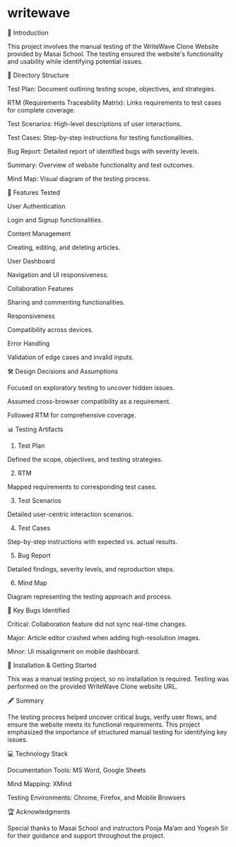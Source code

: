 # writewave
📝 Introduction


This project involves the manual testing of the WriteWave Clone Website provided by Masai School. The testing ensured the website's functionality and usability while identifying potential issues.

💁️ Directory Structure

Test Plan: Document outlining testing scope, objectives, and strategies.

RTM (Requirements Traceability Matrix): Links requirements to test cases for complete coverage.

Test Scenarios: High-level descriptions of user interactions.

Test Cases: Step-by-step instructions for testing functionalities.

Bug Report: Detailed report of identified bugs with severity levels.

Summary: Overview of website functionality and test outcomes.

Mind Map: Visual diagram of the testing process.

🎯 Features Tested

User Authentication

Login and Signup functionalities.

Content Management

Creating, editing, and deleting articles.

User Dashboard

Navigation and UI responsiveness.

Collaboration Features

Sharing and commenting functionalities.

Responsiveness

Compatibility across devices.

Error Handling

Validation of edge cases and invalid inputs.

🛠️ Design Decisions and Assumptions

Focused on exploratory testing to uncover hidden issues.

Assumed cross-browser compatibility as a requirement.

Followed RTM for comprehensive coverage.

📊 Testing Artifacts

1. Test Plan

Defined the scope, objectives, and testing strategies.

2. RTM

Mapped requirements to corresponding test cases.

3. Test Scenarios

Detailed user-centric interaction scenarios.

4. Test Cases

Step-by-step instructions with expected vs. actual results.

5. Bug Report

Detailed findings, severity levels, and reproduction steps.

6. Mind Map

Diagram representing the testing approach and process.

🐞 Key Bugs Identified

Critical: Collaboration feature did not sync real-time changes.

Major: Article editor crashed when adding high-resolution images.

Minor: UI misalignment on mobile dashboard.

🚀 Installation & Getting Started

This was a manual testing project, so no installation is required. Testing was performed on the provided WriteWave Clone website URL.

🖋️ Summary

The testing process helped uncover critical bugs, verify user flows, and ensure the website meets its functional requirements. This project emphasized the importance of structured manual testing for identifying key issues.

💻 Technology Stack

Documentation Tools: MS Word, Google Sheets

Mind Mapping: XMind

Testing Environments: Chrome, Firefox, and Mobile Browsers

🏆 Acknowledgments

Special thanks to Masai School and instructors Pooja Ma’am and Yogesh Sir for their guidance and support throughout the project.

